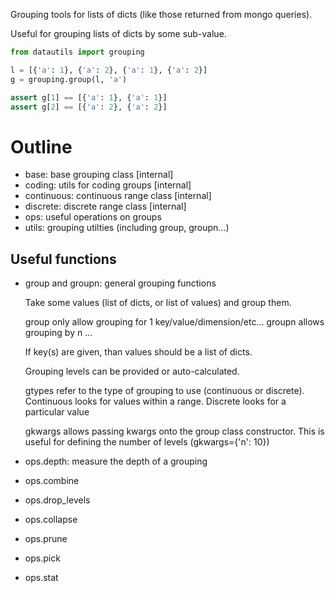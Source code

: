 Grouping tools for lists of dicts (like those returned from mongo queries).

Useful for grouping lists of dicts by some sub-value.

```python
from datautils import grouping

l = [{'a': 1}, {'a': 2}, {'a': 1}, {'a': 2}]
g = grouping.group(l, 'a')

assert g[1] == [{'a': 1}, {'a': 1}]
assert g[2] == [{'a': 2}, {'a': 2}]
```

Outline
======

* base: base grouping class [internal]
* coding: utils for coding groups [internal]
* continuous: continuous range class [internal]
* discrete: discrete range class [internal]
* ops: useful operations on groups
* utils: grouping utilties (including group, groupn...)


Useful functions
------

* group and groupn: general grouping functions
    
    Take some values (list of dicts, or list of values) and group them.

    group only allow grouping for 1 key/value/dimension/etc...
    groupn allows grouping by n ...

    If key(s) are given, than values should be a list of dicts.

    Grouping levels can be provided or auto-calculated.

    gtypes refer to the type of grouping to use (continuous or discrete).
    Continuous looks for values within a range.
    Discrete looks for a particular value

    gkwargs allows passing kwargs onto the group class constructor.
    This is useful for defining the number of levels (gkwargs={'n': 10})
    
* ops.depth: measure the depth of a grouping
* ops.combine
* ops.drop_levels
* ops.collapse
* ops.prune
* ops.pick
* ops.stat

